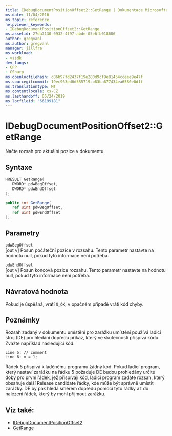 ```yaml
---
title: IDebugDocumentPositionOffset2::GetRange | Dokumentace Microsoftu
ms.date: 11/04/2016
ms.topic: reference
helpviewer_keywords:
- IDebugDocumentPositionOffset2::GetRange
ms.assetid: 27da7130-0932-4f97-abde-05e6fb018606
author: gregvanl
ms.author: gregvanl
manager: jillfra
ms.workload:
- vssdk
dev_langs:
- CPP
- CSharp
ms.openlocfilehash: c86b97fd2437f19e280d9cf9e81454cceee9e47f
ms.sourcegitcommit: 19ec963ed6d585719cb83ba677434ea6580e0d1f
ms.translationtype: MT
ms.contentlocale: cs-CZ
ms.lasthandoff: 05/24/2019
ms.locfileid: "66199181"
---
```

# <a name="idebugdocumentpositionoffset2getrange"></a>IDebugDocumentPositionOffset2::GetRange
Načte rozsah pro aktuální pozice v dokumentu.

## <a name="syntax"></a>Syntaxe

```cpp
HRESULT GetRange(
   DWORD* pdwBegOffset,
   DWORD* pdwEndOffset
);
```

```csharp
public int GetRange(
   ref uint pdwBegOffset,
   ref uint pdwEndOffset
);
```

## <a name="parameters"></a>Parametry
`pdwBegOffset`\
[out v] Posun počáteční pozice v rozsahu. Tento parametr nastavte na hodnotu null, pokud tyto informace není potřeba.

`pdwEndOffset`\
[out v] Posun koncová pozice rozsahu. Tento parametr nastavte na hodnotu null, pokud tyto informace není potřeba.

## <a name="return-value"></a>Návratová hodnota
 Pokud je úspěšná, vrátí `S_OK`; v opačném případě vrátí kód chyby.

## <a name="remarks"></a>Poznámky
 Rozsah zadaný v dokumentu umístění pro zarážku umístění používá ladicí stroj (DE) pro hledání dopředu příkaz, který ve skutečnosti přispívá kódu. Zvažte například následující kód:

```
Line 5: // comment
Line 6: x = 1;
```

 Řádek 5 přispívá k laděnému programu žádný kód. Pokud ladicí program, který nastaví zarážku na řádku 5 požaduje DE budou prohledány určité doby pro první řádek, jež přispívají kód, ladicí program zadáte rozsah, který obsahuje další Release candidate řádky, kde může být správně umístit zarážky. DE by pak hledá směrem dopředu pomocí tyto řádky až do nalezení řádek, který by mohl přijmout zarážku.

## <a name="see-also"></a>Viz také:
- [IDebugDocumentPositionOffset2](../../../extensibility/debugger/reference/idebugdocumentpositionoffset2.md)
- [GetRange](../../../extensibility/debugger/reference/idebugdocumentposition2-getrange.md)
